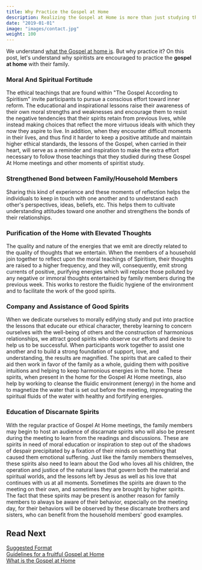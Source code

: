 ```yaml
---
title: Why Practice the Gospel at Home
description: Realizing the Gospel at Home is more than just studying the Gospel. Learn why.
date: "2019-01-01"
image: "images/contact.jpg"
weight: 100
---
```


We understand [what the Gospel at home is](../). But why practice it?
On this post, let's understand why spiritists are encouraged to practice the **gospel at home** with their family.

### Moral And Spiritual Fortitude
The ethical teachings that are found within "The Gospel According to Spiritism" invite participants to pursue a conscious effort toward inner reform. The educational and inspirational lessons raise their awareness of their own moral strengths and weaknesses and encourage them to resist the negative tendencies that their spirits retain from previous lives, while instead making choices that reflect the more virtuous ideals with which they now they aspire to live.  In addition, when they encounter difficult moments in their lives, and thus find it harder to keep a positive attitude and maintain higher ethical standards, the lessons of the Gospel, when carried in their heart, will serve as a reminder and inspiration to make the extra effort necessary to follow those teachings that they studied during these Gospel At Home meetings and other moments of spiritist study.
	     	
### Strengthened Bond between Family/Household Members
Sharing this kind of experience and these moments of reflection helps the individuals to keep in touch with one another and to understand each other's perspectives, ideas, beliefs, etc. This helps them to cultivate understanding attitudes toward one another and strengthens the bonds of their relationships.

### Purification of the Home with Elevated Thoughts
The quality and nature of the energies that we emit are directly related to the quality of thoughts that we entertain.  When the members of a household join together to reflect upon the moral teachings of Spiritism, their thoughts are raised to a higher frequency, and they will, consequently, emit strong currents of positive, purifying energies which will replace those polluted by any negative or immoral thoughts entertained by family members during the previous week.  This works to restore the fluidic hygiene of the environment and to facilitate the work of the good spirits.

### Company and Assistance of Good Spirits
When we dedicate ourselves to morally edifying study and put into practice the lessons that educate our ethical character, thereby learning to concern ourselves with the well-being of others and the construction of harmonious relationships, we attract good spirits who observe our efforts and desire to help us to be successful. When participants work together to assist one another and to build a strong foundation of support, love, and understanding, the results are magnified.  The spirits that are called to their aid then work in favor of the family as a whole, guiding them with positive intuitions and helping to keep harmonious energies in the home.  These spirits, when present in the home for the Gospel At Home meetings, also help by working to cleanse the fluidic environment (energy) in the home and to magnetize the water that is set out before the meeting, impregnating the spiritual fluids of the water with healthy and fortifying energies.

### Education of Discarnate Spirits
With the regular practice of Gospel At Home meetings, the family members may begin to host an audience of discarnate spirits who will also be present during the meeting to learn from the readings and discussions. These are spirits in need of moral education or inspiration to step out of the shadows of despair precipitated by a fixation of their minds on something that caused them emotional suffering.  Just like the family members themselves, these spirits also need to learn about the God who loves all his children, the operation and justice of the natural laws that govern both the material and spiritual worlds, and the lessons left by Jesus as well as his love that continues with us at all moments.  Sometimes the spirits are drawn to the meeting on their own, and sometimes they are brought by higher spirits.  The fact that these spirits may be present is another reason for family members to always be aware of their behavior, especially on the meeting day, for their behaviors will be observed by these discarnate brothers and sisters, who can benefit from the household members' good examples.

## Read Next
[Suggested Format](../format)  
[Guidelines for a fruitful Gospel at Home](../guidelines)  
[What is the Gospel at Home](../)  

